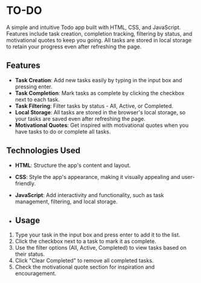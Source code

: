 # TO-DO
A simple and intuitive Todo app built with HTML, CSS, and JavaScript. Features include task creation, completion tracking, filtering by status, and motivational quotes to keep you going. All tasks are stored in local storage to retain your progress even after refreshing the page.

## Features

- **Task Creation**: Add new tasks easily by typing in the input box and pressing enter.
- **Task Completion**: Mark tasks as complete by clicking the checkbox next to each task.
- **Task Filtering**: Filter tasks by status - All, Active, or Completed.
- **Local Storage**: All tasks are stored in the browser's local storage, so your tasks are saved even after refreshing the page.
- **Motivational Quotes**: Get inspired with motivational quotes when you have tasks to do or complete all tasks.

## Technologies Used

- **HTML**: Structure the app's content and layout.
- **CSS**: Style the app's appearance, making it visually appealing and user-friendly.
- **JavaScript**: Add interactivity and functionality, such as task management, filtering, and local storage.

- ## Usage

1. Type your task in the input box and press enter to add it to the list.
2. Click the checkbox next to a task to mark it as complete.
3. Use the filter options (All, Active, Completed) to view tasks based on their status.
4. Click "Clear Completed" to remove all completed tasks.
5. Check the motivational quote section for inspiration and encouragement.
